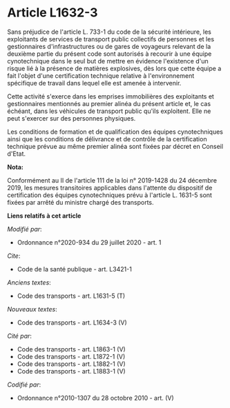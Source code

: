 # Article L1632-3

Sans préjudice de l'article L. 733-1 du code de la sécurité intérieure, les exploitants de services de transport public
collectifs de personnes et les gestionnaires d'infrastructures ou de gares de voyageurs relevant de la deuxième partie du
présent code sont autorisés à recourir à une équipe cynotechnique dans le seul but de mettre en évidence l'existence d'un
risque lié à la présence de matières explosives, dès lors que cette équipe a fait l'objet d'une certification technique
relative à l'environnement spécifique de travail dans lequel elle est amenée à intervenir.

Cette activité s'exerce dans les emprises immobilières des exploitants et gestionnaires mentionnés au premier alinéa du
présent article et, le cas échéant, dans les véhicules de transport public qu'ils exploitent. Elle ne peut s'exercer sur des
personnes physiques.

Les conditions de formation et de qualification des équipes cynotechniques ainsi que les conditions de délivrance et de
contrôle de la certification technique prévue au même premier alinéa sont fixées par décret en Conseil d'Etat.

**Nota:**

Conformément au II de l'article 111 de la loi n° 2019-1428 du 24 décembre 2019, les mesures transitoires applicables dans
l'attente du dispositif de certification des équipes cynotechniques prévu à l'article L. 1631-5 sont fixées par arrêté du
ministre chargé des transports.

**Liens relatifs à cet article**

_Modifié par_:

  - Ordonnance n°2020-934 du 29 juillet 2020 - art. 1

_Cite_:

  - Code de la santé publique - art. L3421-1

_Anciens textes_:

  - Code des transports - art. L1631-5 (T)

_Nouveaux textes_:

  - Code des transports - art. L1634-3 (V)

_Cité par_:

  - Code des transports - art. L1863-1 (V)
  - Code des transports - art. L1872-1 (V)
  - Code des transports - art. L1882-1 (V)
  - Code des transports - art. L1883-1 (V)

_Codifié par_:

  - Ordonnance n°2010-1307 du 28 octobre 2010 - art. (V)
